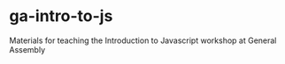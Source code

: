 ga-intro-to-js
==============

Materials for teaching the Introduction to Javascript workshop at General Assembly
